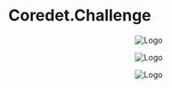 # Coredet.Challenge

<p align="center">
<img src="https://github.com/ikbalkazanc/Coredet.Challenge/blob/master/docs/db.png" alt="Logo">
</p>


<p align="center">
<img src="https://github.com/ikbalkazanc/Coredet.Challenge/blob/master/docs/layers.png" alt="Logo">
</p>
<p align="center">
<img src="https://github.com/ikbalkazanc/Coredet.Challenge/blob/master/docs/ui.png" alt="Logo">
</p>
